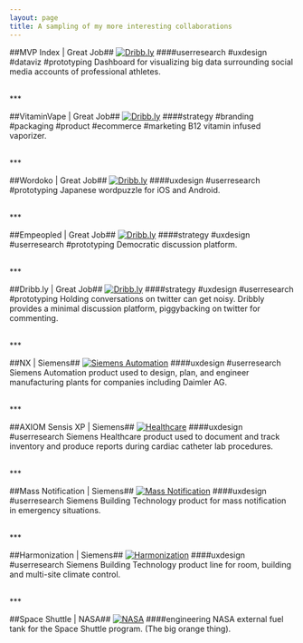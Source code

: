 ```yaml
---
layout: page
title: A sampling of my more interesting collaborations
---
```



##MVP Index | Great Job##
[![Dribb.ly](/assets/images/projects/mvpindex.png "MVP Index Image")](/projects/mvpindex.html)
###\#userresearch \#uxdesign \#dataviz \#prototyping
Dashboard for visualizing big data surrounding social media accounts of professional athletes.

<br>
***
<br>

##VitaminVape | Great Job##
[![Dribb.ly](/assets/images/projects/vitamin-vape.png "Vitamin Vape Image")](/projects/vitaminvape.html)
###\#strategy \#branding \#packaging \#product \#ecommerce \#marketing
B12 vitamin infused vaporizer.

<br>
***
<br>

##Wordoko | Great Job##
[![Dribb.ly](/assets/images/projects/dribbly.png "Wordoko Image")](/projects/wordoko.html)
###\#uxdesign \#userresearch \#prototyping
Japanese wordpuzzle for iOS and Android.

<br>
***
<br>

##Empeopled | Great Job##
[![Dribb.ly](/assets/images/projects/empeopled.png "Empeopled Image")](/projects/empeopled.html)
###\#strategy \#uxdesign \#userresearch \#prototyping
Democratic discussion platform.

<br>
***
<br>

##Dribb.ly | Great Job##
[![Dribb.ly](/assets/images/projects/dribbly.png "Dribb.ly Image")](/projects/dribbly.html)
###\#strategy \#uxdesign \#userresearch \#prototyping
Holding conversations on twitter can get noisy.  Dribbly provides a minimal discussion platform, piggybacking on twitter for commenting.

<br>
***
<br>

##NX | Siemens##
[![Siemens Automation](/assets/images/projects/automation.jpg "Siemens Automation Image")](/projects/automation.html)
###\#uxdesign \#userresearch
Siemens Automation product used to design, plan, and engineer manufacturing plants for companies including Daimler AG.

<br>
***
<br>

##AXIOM Sensis XP | Siemens##
[![Healthcare](/assets/images/projects/healthcare.jpg "Siemens Healthcare Image")](/projects/sensis.html)
###\#uxdesign \#userresearch
Siemens Healthcare product used to document and track inventory and produce reports during cardiac catheter lab procedures.

<br>
***
<br>

##Mass Notification | Siemens##
[![Mass Notification](/assets/images/projects/mass-notification.jpg "Siemens Mass Notification Image")](/projects/mass-notification.html)
###\#uxdesign \#userresearch
Siemens Building Technology product for mass notification in emergency situations.

<br>
***
<br>

##Harmonization | Siemens##
[![Harmonization](/assets/images/projects/harmonization.jpg "Siemens Harmonization Image")](/projects/harmonization.html)
###\#uxdesign \#userresearch
Siemens Building Technology product line for room, building and multi-site climate control.

<br>
***
<br>

##Space Shuttle | NASA##
[![NASA](/assets/images/projects/space-shuttle.jpg "NASA Image")](/projects/nasa.html)
###\#engineering
NASA external fuel tank for the Space Shuttle program.  (The big orange thing).